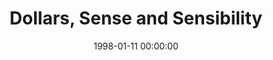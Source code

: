 ---
layout: series
series: "Dollars, Sense and Sensibility"
permalink: "/dollars,-sense-and-sensibility/"
title: "Dollars, Sense and Sensibility"
date: 1998-01-11 00:00:00
endDate: 1998-01-25 00:00:00
description: "How to handle our money in a way that makes sense and pleases God. "
src: "http://s3.amazonaws.com/crossroads-media/images/legacy/content/GenericCrnerSign.jpg"
---